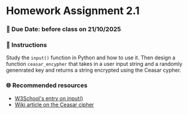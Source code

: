 # Homework Assignment 2.1

### 📆 Due Date: before class on 21/10/2025

### 🎯 Instructions

Study the `input()` function in Python and how to use it. Then design a function `ceasar_encypher` that takes in a user input string and a randomly genenrated key and returns a string encrypted using the Ceasar cypher.  

### 🌐 Recommended resources
- [W3School's entry on input()](https://www.w3schools.com/python/python_user_input.asp)
- [Wiki article on the Ceasar cipher](https://en.wikipedia.org/wiki/Caesar_cipher)